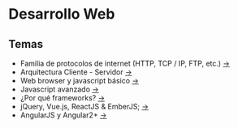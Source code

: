 # Desarrollo Web

## Temas

* Familia de protocolos de internet (HTTP, TCP / IP,  FTP, etc.) [->](./familia-de-protocolos-internet.md)
* Arquitectura Cliente - Servidor [->](./arquitectura-cliente-servidor.md)
* Web browser y javascript básico [->](./web-broswer-js-basico.md)
* Javascript avanzado [->](./js-avanzado.md)
* ¿Por qué frameworks? [->](./por-que-framework.md)
* jQuery, Vue.js, ReactJS & EmberJS; [->](./frameworks.md)
* AngularJS y Angular2+ [->](./angular-historia.md)
